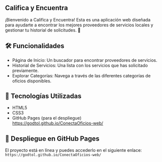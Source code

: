 ## Califica y Encuentra
¡Bienvenido a Califica y Encuentra! Esta es una aplicación web diseñada para ayudarte a encontrar los mejores proveedores de servicios locales y gestionar tu historial de solicitudes. 🚀

## 🛠 Funcionalidades
- Página de Inicio: Un buscador para encontrar proveedores de servicios.
- Historial de Servicios: Una lista con los servicios que has solicitado previamente.
- Explorar Categorías: Navega a través de las diferentes categorías de oficios disponibles.

## 🌟 Tecnologías Utilizadas
- HTML5
- CSS3
- GitHub Pages (para el despliegue) https://godtol.github.io/ConectaOficios-web/
  
## 🚀 Despliegue en GitHub Pages
El proyecto está en línea y puedes accederlo en el siguiente enlace:
``` https://godtol.github.io/ConectaOficios-web/ ```


